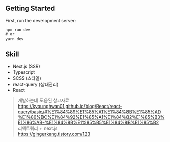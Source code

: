 ## Getting Started

First, run the development server:

```
npm run dev
# or
yarn dev
```

## Skill

- Next.js (SSR)
- Typescript
- SCSS (스타일)
- react-query (상태관리)
- React

> 개발하는데 도움된 참고자료 <Br> https://kyounghwan01.github.io/blog/React/react-query/basic/#%E1%84%89%E1%85%A1%E1%84%8B%E1%85%AD%E1%86%BC%E1%84%92%E1%85%A1%E1%84%82%E1%85%B3%E1%86%AB-%E1%84%8B%E1%85%B5%E1%84%8B%E1%85%B2 <br> 리액트쿼리 + next.js <br> https://gingerkang.tistory.com/123
